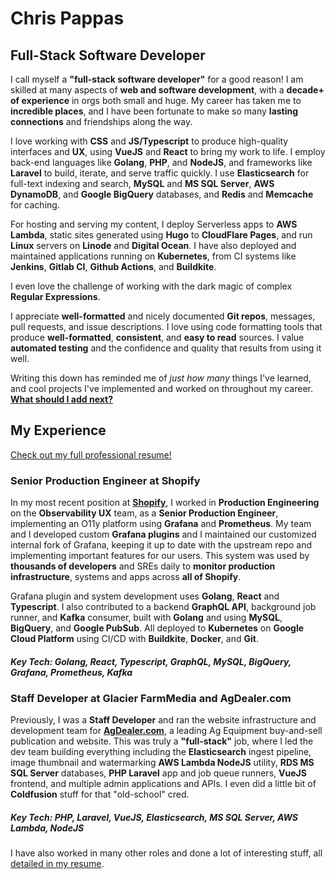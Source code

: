 # Chris Pappas

## Full-Stack Software Developer

I call myself a **"full-stack software developer"** for a good reason! I am skilled at many aspects of **web and
software development**, with a **decade+ of experience** in orgs both small and huge. My career has taken me to
**incredible places**, and I have been fortunate to make so many **lasting connections** and friendships along the way.

I love working with **CSS** and **JS/Typescript** to produce high-quality interfaces and **UX**, using **VueJS** and 
**React** to bring my work to life. I employ back-end languages like **Golang**, **PHP**, and **NodeJS**, and frameworks 
like **Laravel** to build, iterate, and serve traffic quickly. I use **Elasticsearch** for full-text indexing and 
search, **MySQL** and **MS SQL Server**, **AWS DynamoDB**, and **Google BigQuery** databases, and **Redis** and 
**Memcache** for caching. 

For hosting and serving my content, I deploy Serverless apps to **AWS Lambda**, static sites
generated using **Hugo** to **CloudFlare Pages**, and run **Linux** servers on **Linode** and **Digital Ocean**. I have
also deployed and maintained applications running on **Kubernetes**, from CI systems like **Jenkins**, **Gitlab CI**, 
**Github Actions**, and **Buildkite**. 

I even love the challenge of working with the dark magic of complex **Regular Expressions**.

I appreciate **well-formatted** and nicely documented **Git repos**, messages, pull requests, and issue descriptions. I
love using code formatting tools that produce **well-formatted**, **consistent**, and **easy to read** sources. I value
**automated testing** and the confidence and quality that results from using it well. 

Writing this down has reminded me of _just how many_ things I've learned, and cool projects I've implemented and worked
on throughout my career. [**What should I add next?**](mailto:work@chrispappas.dev)

## My Experience

[Check out my full professional resume!](/resume/)

### Senior Production Engineer at Shopify

In my most recent position at **[Shopify](https://www.shopify.com)**, I worked in **Production Engineering** on the
**Observability UX** team, as a **Senior Production Engineer**, implementing an O11y platform using **Grafana** and
**Prometheus**. My team and I developed custom **Grafana plugins** and I maintained our customized internal fork of
Grafana, keeping it up to date with the upstream repo and implementing important features for our users. This system was
used by **thousands of developers** and SREs daily to **monitor production infrastructure**, systems and apps across
**all of Shopify**.

Grafana plugin and system development uses **Golang**, **React** and **Typescript**. I also contributed to a backend
**GraphQL API**, background job runner, and **Kafka** consumer, built with **Golang** and using **MySQL**, **BigQuery**,
and **Google PubSub**. All deployed to **Kubernetes** on **Google Cloud Platform** using CI/CD with **Buildkite**,
**Docker**, and **Git**.

##### _**Key Tech**: Golang, React, Typescript, GraphQL, MySQL, BigQuery, Grafana, Prometheus, Kafka_

### Staff Developer at Glacier FarmMedia and AgDealer.com

Previously, I was a **Staff Developer** and ran the website infrastructure and development team for
**[AgDealer.com](https://agdealer.com)**, a leading Ag Equipment buy-and-sell publication and website. This was truly a
**"full-stack"** job, where I led the dev team building everything including the **Elasticsearch** ingest pipeline,
image thumbnail and watermarking **AWS Lambda NodeJS** utility, **RDS MS SQL Server** databases, **PHP Laravel** app
and job queue runners, **VueJS** frontend, and multiple admin applications and APIs. I even did a little bit of
**Coldfusion** stuff for that "old-school" cred.

##### _**Key Tech**: PHP, Laravel, VueJS, Elasticsearch, MS SQL Server, AWS Lambda, NodeJS_

I have also worked in many other roles and done a lot of interesting stuff, all [detailed in my resume](/resume/).